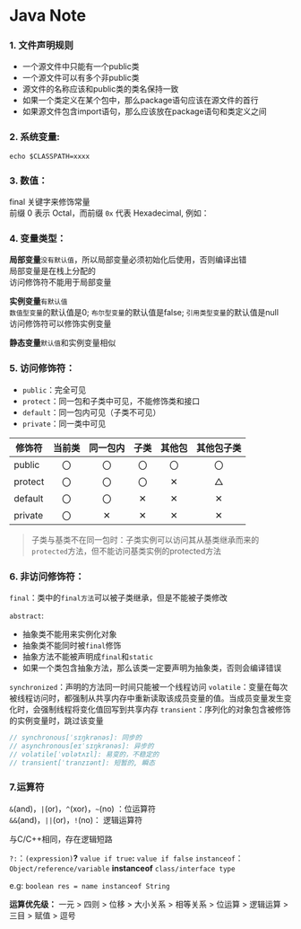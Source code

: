 Java Note
================

### 1. 文件声明规则
* 一个源文件中只能有一个public类
* 一个源文件可以有多个非public类
* 源文件的名称应该和public类的类名保持一致
* 如果一个类定义在某个包中，那么package语句应该在源文件的首行
* 如果源文件包含import语句，那么应该放在package语句和类定义之间

### 2. 系统变量:  
```shell
echo $CLASSPATH=xxxx
```

### 3. 数值：  
final 关键字来修饰常量  
前缀 0 表示 Octal，而前缀 `0x` 代表 Hexadecimal, 例如：

### 4. 变量类型：
**局部变量**`没有默认值`，所以局部变量必须初始化后使用，否则编译出错  
局部变量是在栈上分配的  
访问修饰符不能用于局部变量  

**实例变量**`有默认值`  
`数值型变量`的默认值是0; `布尔型变量`的默认值是false; `引用类型变量`的默认值是null  
访问修饰符可以修饰实例变量  

**静态变量**`默认值`和实例变量相似

### 5. 访问修饰符：

* `public`：完全可见
* `protect`：同一包和子类中可见，不能修饰类和接口
* `default`：同一包内可见（子类不可见）
* `private`：同一类中可见

|修饰符|当前类|同一包内|子类|其他包|其他包子类|
|---|:---:|:---:|:---:|:---:|:---:|
|public|〇|〇|〇|〇|〇|
|protect|〇|〇|〇|✕|△|
|default|〇|〇|✕|✕|✕|
|private|〇|✕|✕|✕|✕|
>子类与基类不在同一包时：子类实例可以访问其从基类继承而来的`protected`方法，但不能访问基类实例的protected方法

### 6. 非访问修饰符：
`final`：类中的`final方法`可以被子类继承，但是不能被子类修改  

`abstract`:
* 抽象类不能用来实例化对象  
* 抽象类不能同时被`final`修饰    
* 抽象方法不能被声明成`final`和`static`
* 如果一个类包含抽象方法，那么该类一定要声明为抽象类，否则会编译错误

`synchronized`：声明的方法同一时间只能被一个线程访问
`volatile`：变量在每次被线程访问时，都强制从共享内存中重新读取该成员变量的值。当成员变量发生变化时，会强制线程将变化值回写到共享内存
`transient`：序列化的对象包含被修饰的实例变量时，跳过该变量
```c
// synchronous[ˈsɪŋkrənəs]: 同步的
// asynchronous[eɪˈsɪŋkrənəs]: 异步的
// volatile[ˈvɒlətʌɪl]: 易变的，不稳定的
// transient[ˈtranzɪənt]: 短暂的, 瞬态
```

### 7.运算符
`&`(and)，`|`(or)，`^`(xor)，`~`(no) ：位运算符  
`&&`(and)，`||`(or)，`!`(no)： 逻辑运算符

与C/C++相同，存在逻辑短路

`?:`：`(expression)`**?** `value if true`**:** `value if false`
`instanceof`：`Object/reference/variable` **instanceof** `class/interface type`

e.g: `boolean res = name instanceof String`

**运算优先级：** 一元 > 四则 > 位移 > 大小关系 > 相等关系 > 位运算 > 逻辑运算 > 三目 > 赋值 > 逗号
